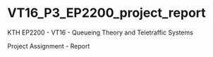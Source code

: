 # VT16_P3_EP2200_project_report

KTH EP2200 - VT16 - Queueing Theory and Teletraffic Systems

Project Assignment - Report
